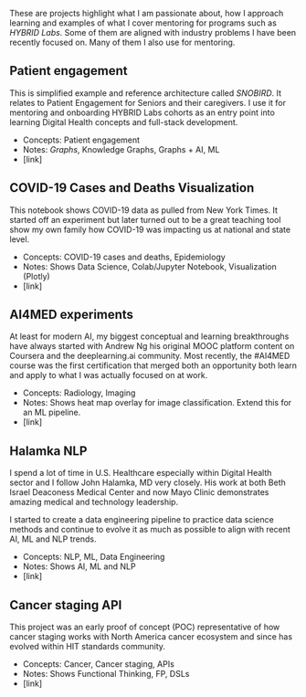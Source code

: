 These are projects highlight what I am passionate about, how I approach learning and examples of what I cover mentoring for programs such as *HYBRID Labs*.  Some of them are aligned with industry problems I have been recently focused on.  Many of them I also use for mentoring.


## Patient engagement
This is simplified example and reference architecture called *SNOBIRD*.  It relates to Patient Engagement for Seniors and their caregivers.  I use it for mentoring and onboarding HYBRID Labs cohorts as an entry point into learning Digital Health concepts and full-stack development.  

- Concepts:  Patient engagement
- Notes: *Graphs*, Knowledge Graphs, Graphs + AI, ML
- [link]

## COVID-19 Cases and Deaths Visualization
This notebook shows COVID-19 data as pulled from New York Times.  It started off an experiment but later turned out to be a great teaching tool show my own family how COVID-19 was impacting us at national and state level.

- Concepts:  COVID-19 cases and deaths, Epidemiology
- Notes: Shows Data Science, Colab/Jupyter Notebook, Visualization (Plotly)
- [link]

## AI4MED experiments
At least for modern AI, my biggest conceptual and learning breakthroughs have always started with Andrew Ng his original MOOC platform content on Coursera and the deeplearning.ai community.  Most recently, the #AI4MED course was the first certification that merged both an opportunity both learn and apply to what I was actually focused on at work.

- Concepts:  Radiology, Imaging
- Notes: Shows heat map overlay for image classification.  Extend this for an ML pipeline.
- [link]

## Halamka NLP
I spend a lot of time in U.S. Healthcare especially within Digital Health sector and I follow John Halamka, MD very closely.  His work at both Beth Israel Deaconess Medical Center and now Mayo Clinic demonstrates amazing medical and technology leadership. 

I started to create a data engineering pipeline to practice data science methods and continue to evolve it as much as possible to align with recent AI, ML and NLP trends.

- Concepts:  NLP, ML, Data Engineering
- Notes: Shows AI, ML and NLP
- [link]

## Cancer staging API
This project was an early proof of concept (POC) representative of how cancer staging works with North America cancer ecosystem and since has evolved within HIT standards community.

- Concepts:  Cancer, Cancer staging, APIs
- Notes: Shows Functional Thinking, FP, DSLs
- [link]